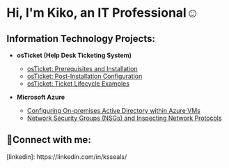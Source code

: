 <h1>Hi, I'm Kiko, an IT Professional</a>☺</h1>

<h2> Information Technology Projects:</h2>

- <b>osTicket (Help Desk Ticketing System)</b>
  - [osTicket: Prerequisites and Installation](https://github.com/kikosealscc/osticket-prereqs)
  - [osTicket: Post-Installation Configuration](https://github.com/kikosealscc/post-install-config)
  - [osTicket: Ticket Lifecycle Examples](https://github.com/kikosealscc/ticket-lifecycle)

- <b>Microsoft Azure</b>
  - [Configuring On-premises Active Directory within Azure VMs](https://github.com/kikosealscc/configure-ad)
  - [Network Security Groups (NSGs) and Inspecting Network Protocols](https://github.com/kikosealscc/azure-network-protocols)

<h2>🤳Connect with me:</h2> 
[linkedin]: https://linkedin.com/in/ksseals/
